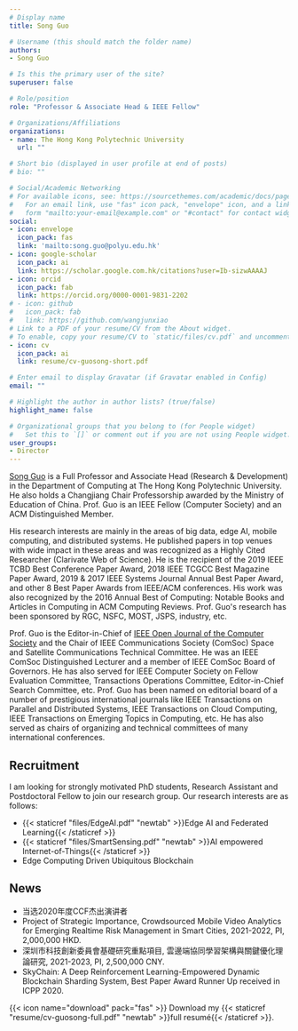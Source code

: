 ```yaml
---
# Display name
title: Song Guo

# Username (this should match the folder name)
authors:
- Song Guo

# Is this the primary user of the site?
superuser: false

# Role/position
role: "Professor & Associate Head & IEEE Fellow"

# Organizations/Affiliations
organizations:
- name: The Hong Kong Polytechnic University
  url: ""

# Short bio (displayed in user profile at end of posts)
# bio: ""

# Social/Academic Networking
# For available icons, see: https://sourcethemes.com/academic/docs/page-builder/#icons
#   For an email link, use "fas" icon pack, "envelope" icon, and a link in the
#   form "mailto:your-email@example.com" or "#contact" for contact widget.
social:
- icon: envelope
  icon_pack: fas
  link: 'mailto:song.guo@polyu.edu.hk'
- icon: google-scholar
  icon_pack: ai
  link: https://scholar.google.com.hk/citations?user=Ib-sizwAAAAJ
- icon: orcid
  icon_pack: fab
  link: https://orcid.org/0000-0001-9831-2202
# - icon: github
#   icon_pack: fab
#   link: https://github.com/wangjunxiao
# Link to a PDF of your resume/CV from the About widget.
# To enable, copy your resume/CV to `static/files/cv.pdf` and uncomment the lines below.
- icon: cv
  icon_pack: ai
  link: resume/cv-guosong-short.pdf

# Enter email to display Gravatar (if Gravatar enabled in Config)
email: ""

# Highlight the author in author lists? (true/false)
highlight_name: false

# Organizational groups that you belong to (for People widget)
#   Set this to `[]` or comment out if you are not using People widget.
user_groups:
- Director
---
```


[Song Guo](https://www4.comp.polyu.edu.hk/~cssongguo/) is a Full Professor and Associate Head (Research & Development) in the Department of Computing at The Hong Kong Polytechnic University. He also holds a Changjiang Chair Professorship awarded by the Ministry of Education of China. Prof. Guo is an IEEE Fellow (Computer Society) and an ACM Distinguished Member.

His research interests are mainly in the areas of big data, edge AI, mobile computing, and distributed systems. He published papers in top venues with wide impact in these areas and was recognized as a Highly Cited Researcher (Clarivate Web of Science). He is the recipient of the 2019 IEEE TCBD Best Conference Paper Award, 2018 IEEE TCGCC Best Magazine Paper Award, 2019 & 2017 IEEE Systems Journal Annual Best Paper Award, and other 8 Best Paper Awards from IEEE/ACM conferences. His work was also recognized by the 2016 Annual Best of Computing: Notable Books and Articles in Computing in ACM Computing Reviews. Prof. Guo's research has been sponsored by RGC, NSFC, MOST, JSPS, industry, etc.

Prof. Guo is the Editor-in-Chief of [IEEE Open Journal of the Computer Society](https://www.computer.org/csdl/journal/oj) and the Chair of IEEE Communications Society (ComSoc) Space and Satellite Communications Technical Committee. He was an IEEE ComSoc Distinguished Lecturer and a member of IEEE ComSoc Board of Governors. He has also served for IEEE Computer Society on Fellow Evaluation Committee, Transactions Operations Committee, Editor-in-Chief Search Committee, etc.  Prof. Guo has been named on editorial board of a number of prestigious international journals like IEEE Transactions on Parallel and Distributed Systems, IEEE Transactions on Cloud Computing, IEEE Transactions on Emerging Topics in Computing, etc. He has also served as chairs of organizing and technical committees of many international conferences.

## Recruitment

I am looking for strongly motivated PhD students, Research Assistant and Postdoctoral Fellow to join our research group. Our research interests are as follows:

* {{< staticref "files/EdgeAI.pdf" "newtab" >}}Edge AI and Federated Learning{{< /staticref >}}
* {{< staticref "files/SmartSensing.pdf" "newtab" >}}AI empowered Internet-of-Things{{< /staticref >}}
* Edge Computing Driven Ubiquitous Blockchain

## News

* 当选2020年度CCF杰出演讲者
* Project of Strategic Importance, Crowdsourced Mobile Video Analytics for Emerging Realtime Risk Management in Smart Cities, 2021-2022, PI, 2,000,000 HKD.
* 深圳市科技創新委員會基礎研究重點項目, 雲邊端協同學習架構與關鍵優化理論研究, 2021-2023, PI, 2,500,000 CNY.
* SkyChain: A Deep Reinforcement Learning-Empowered Dynamic Blockchain Sharding System, Best Paper Award Runner Up received in ICPP 2020.

{{< icon name="download" pack="fas" >}} Download my {{< staticref "resume/cv-guosong-full.pdf" "newtab" >}}full resumé{{< /staticref >}}.
